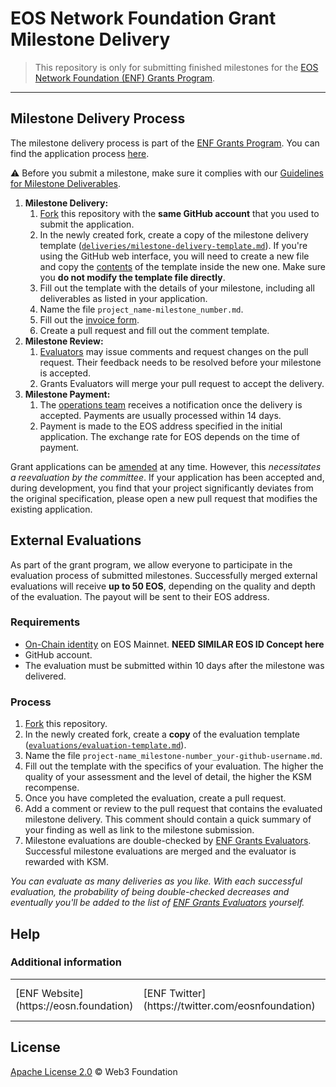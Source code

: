 # EOS Network Foundation Grant Milestone Delivery <!-- omit in toc -->

> This repository is only for submitting finished milestones for the [EOS Network Foundation (ENF) Grants Program](https://github.com/eosnetworkfoundation/grant-framework).

---

## Milestone Delivery Process

The milestone delivery process is part of the [ENF Grants Program](https://github.com/eosnetworkfoundation/grant-framework). You can find the application process [here](https://github.com/eosnetworkfoundation/grant-framework#grant-process-for-new-proposals).  

:warning: Before you submit a milestone, make sure it complies with our [Guidelines for Milestone Deliverables](https://github.com/eosnetworkfoundation/grant-framework/blob/master/docs/milestone-deliverables-guidelines.md).

1. **Milestone Delivery:**
   1. [Fork](https://github.com/eosnetworkfoundation/grant-milestones/fork) this repository with the **same GitHub account** that you used to submit the application.
   2. In the newly created fork, create a copy of the milestone delivery template ([`deliveries/milestone-delivery-template.md`](deliveries/milestone-delivery-template.md)). If you're using the GitHub web interface, you will need to create a new file and copy the [contents](https://raw.githubusercontent.com/eosnetworkfoundation/grant-milestones/master/deliveries/milestone-delivery-template.md) of the template inside the new one. Make sure you **do not modify the template file directly**.
   5. Fill out the template with the details of your milestone, including all deliverables as listed in your application.
   4. Name the file `project_name-milestone_number.md`.
   5. Fill out the [invoice form](https://forms.gle/wLuAzXKa9qYrZQob9).
   6. Create a pull request and fill out the comment template.
2. **Milestone Review:**
   1. [Evaluators](https://github.com/eosnetworkfoundation/grant-framework#grant-evaluators) may issue comments and request changes on the pull request. Their feedback needs to be resolved before your milestone is accepted.
   2. Grants Evaluators will merge your pull request to accept the delivery.
3. **Milestone Payment:**
   1. The [operations team](https://github.com/eosnetworkfoundation/grant-framework#grant-operations) receives a notification once the delivery is accepted. Payments are usually processed within 14 days.
   2. Payment is made to the EOS address specified in the initial application. The exchange rate for EOS depends on the time of payment.

Grant applications can be [amended](https://github.com/eosnetworkfoundation/grant-framework#changes-to-a-grant-after-approval) at any time. However, this _necessitates a reevaluation by the committee_. If your application has been accepted and, during development, you find that your project significantly deviates from the original specification, please open a new pull request that modifies the existing application.

## External Evaluations

As part of the grant program, we allow everyone to participate in the evaluation process of submitted milestones. Successfully merged external evaluations will receive **up to 50 EOS**, depending on the quality and depth of the evaluation. The payout will be sent to their EOS address.

### Requirements

- [On-Chain identity](https://guide.kusama.network/docs/mirror-learn-identity/) on EOS Mainnet. **NEED SIMILAR EOS ID Concept here**
- GitHub account.
- The evaluation must be submitted within 10 days after the milestone was delivered.

### Process

1. [Fork](https://github.com/eosnetworkfoundation/grant-milestones/fork) this repository.
2. In the newly created fork, create a **copy** of the evaluation template ([`evaluations/evaluation-template.md`](evaluations/evaluation-template.md)).
3. Name the file `project-name_milestone-number_your-github-username.md`.
4. Fill out the template with the specifics of your evaluation. The higher the quality of your assessment and the level of detail, the higher the KSM recompense.
5. Once you have completed the evaluation, create a pull request.
6. Add a comment or review to the pull request that contains the evaluated milestone delivery. This comment should contain a quick summary of your finding as well as link to the milestone submission.
7. Milestone evaluations are double-checked by [ENF Grants Evaluators](https://github.com/eosnetworkfoundation/grant-framework#grant-teams). Successful milestone evaluations are merged and the evaluator is rewarded with KSM.

*You can evaluate as many deliveries as you like. With each successful evaluation, the probability of being double-checked decreases and eventually you'll be added to the list of [ENF Grants Evaluators](https://github.com/eosnetworkfoundation/grant-framework#grant-evaluators) yourself.*

## Help

### Additional information
<table border="0">
<tr>
   <td> [ENF Website](https://eosn.foundation) </td>
   <td> [ENF Twitter](https://twitter.com/eosnfoundation) </td>
   <td> [ENF Medium](https://medium.com/eos-network-foundation) </td>
   <td> [ENF YouTube](https://www.youtube.com/c/EverythingEOS) </td
 </tr>
</table>


## License <!-- omit in toc -->

[Apache License 2.0](LICENSE) © Web3 Foundation
